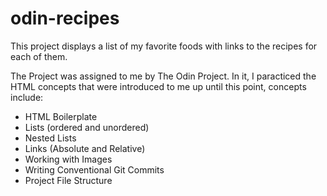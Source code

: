 # odin-recipes
This project displays a list of my favorite foods with links to the recipes for each of them.

The Project was assigned to me by The Odin Project. In it, I paracticed the HTML concepts that were introduced to me up until this point, concepts include:
- HTML Boilerplate
- Lists (ordered and unordered)
- Nested Lists
- Links (Absolute and Relative)
- Working with Images
- Writing Conventional Git Commits
- Project File Structure
